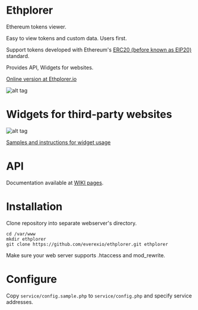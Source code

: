 # Ethplorer

Ethereum tokens viewer.

Easy to view tokens and custom data. Users first.

Support tokens developed with Ethereum's [ERC20 (before known as EIP20)](https://github.com/ethereum/EIPs/issues/20) standard.

Provides API, Widgets for websites.

[Online version at Ethplorer.io](https://ethplorer.io)

![alt tag](https://github.com/EverexIO/Ethplorer/blob/develop/images/ethplorer-home2.png)


# Widgets for third-party websites
![alt tag](https://github.com/EverexIO/Ethplorer/blob/develop/images/augur-widget.png)

[Samples and instructions for widget usage](https://ethplorer.io/widgets)


# API

Documentation available at [WIKI pages](https://github.com/EverexIO/Ethplorer/wiki/ethplorer-api).


# Installation

Clone repository into separate webserver's directory.

```
cd /var/www
mkdir ethplorer
git clone https://github.com/everexio/ethplorer.git ethplorer
```

Make sure your web server supports .htaccess and mod_rewrite.


# Configure

Copy `service/config.sample.php` to `service/config.php` and specify service addresses.
